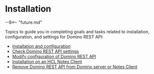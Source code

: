 # Installation

--8<-- "future.md"

Topics to guide you in completing goals and tasks related to installation, configuration, and settings for Domino REST API:

- [Installation and configuration](../../tutorial/installconfig/index.md)
- [Check Domino REST API settings](checksettings.md)
- [Modify configuration of Domino REST API](modifyconfig.md)
- [Installation on an HCL Notes Client](notesclient.md)
- [Remove Domino REST API from Domino server or Notes Client](uninstall.md)
